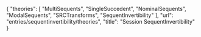 {
    "theories": [
        "MultiSequents",
        "SingleSuccedent",
        "NominalSequents",
        "ModalSequents",
        "SRCTransforms",
        "SequentInvertibility"
    ],
    "url": "entries/sequentinvertibility/theories",
    "title": "Session SequentInvertibility"
}